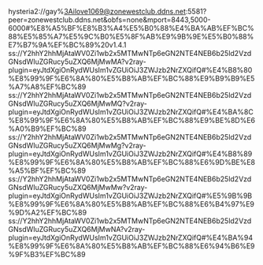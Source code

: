 hysteria2://gay%3Ailove1069@zonewestclub.ddns.net:5581?peer=zonewestclub.ddns.net&obfs=none&mport=8443,5000-6000#%E8%A5%BF%E8%B3%A4%E5%B0%88%E4%BA%AB%EF%BC%88%E5%85%A7%E5%9C%B0%E5%8F%AB%E9%9B%9E%E5%B0%88%E7%B7%9A%EF%BC%89%20v1.4.1
ss://Y2hhY2hhMjAtaWV0Zi1wb2x5MTMwNTp6eGN2NTE4NEB6b25ld2VzdGNsdWIuZGRucy5uZXQ6MjMwMA?v2ray-plugin=eyJtdXgiOnRydWUsIm1vZGUiOiJ3ZWJzb2NrZXQifQ#%E4%B8%80%E8%99%9F%E6%8A%80%E5%B8%AB%EF%BC%88%E9%B9%B9%E5%A7%A8%EF%BC%89
ss://Y2hhY2hhMjAtaWV0Zi1wb2x5MTMwNTp6eGN2NTE4NEB6b25ld2VzdGNsdWIuZGRucy5uZXQ6MjMwMQ?v2ray-plugin=eyJtdXgiOnRydWUsIm1vZGUiOiJ3ZWJzb2NrZXQifQ#%E4%BA%8C%E8%99%9F%E6%8A%80%E5%B8%AB%EF%BC%88%E9%BE%8D%E6%A0%B9%EF%BC%89
ss://Y2hhY2hhMjAtaWV0Zi1wb2x5MTMwNTp6eGN2NTE4NEB6b25ld2VzdGNsdWIuZGRucy5uZXQ6MjMwMg?v2ray-plugin=eyJtdXgiOnRydWUsIm1vZGUiOiJ3ZWJzb2NrZXQifQ#%E4%B8%89%E8%99%9F%E6%8A%80%E5%B8%AB%EF%BC%88%E6%9D%BE%E8%A5%BF%EF%BC%89
ss://Y2hhY2hhMjAtaWV0Zi1wb2x5MTMwNTp6eGN2NTE4NEB6b25ld2VzdGNsdWIuZGRucy5uZXQ6MjMwMw?v2ray-plugin=eyJtdXgiOnRydWUsIm1vZGUiOiJ3ZWJzb2NrZXQifQ#%E5%9B%9B%E8%99%9F%E6%8A%80%E5%B8%AB%EF%BC%88%E6%B4%97%E9%9D%A2%EF%BC%89
ss://Y2hhY2hhMjAtaWV0Zi1wb2x5MTMwNTp6eGN2NTE4NEB6b25ld2VzdGNsdWIuZGRucy5uZXQ6MjMwNA?v2ray-plugin=eyJtdXgiOnRydWUsIm1vZGUiOiJ3ZWJzb2NrZXQifQ#%E4%BA%94%E8%99%9F%E6%8A%80%E5%B8%AB%EF%BC%88%E6%94%B6%E9%9F%B3%EF%BC%89

